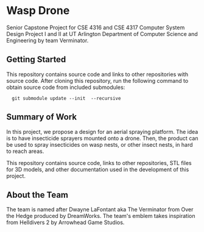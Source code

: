 # Wasp Drone
Senior Capstone Project for CSE 4316 and CSE 4317 Computer System Design Project I and II at UT Arlington Department of Computer Science and Engineering by team Verminator.

## Getting Started
This repository contains source code and links to other repositories with source code. After cloning this repository, run the following command to obtain source code from included submodules:
```
  git submodule update --init  --recursive
```

## Summary of Work
In this project, we propose a design for an aerial spraying platform. The idea is to have insecticide sprayers mounted onto a drone. Then, the product can be used to spray insecticides on wasp nests, or other insect nests, in hard to reach areas.

This repository contains source code, links to other repositories, STL files for 3D models, and other documentation used in the development of this project.

## About the Team
The team is named after Dwayne LaFontant aka The Verminator from Over the Hedge produced by DreamWorks. The team's emblem takes inspiration from Helldivers 2 by Arrowhead Game Studios.
